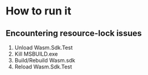 # How to run it

## Encountering resource-lock issues
1. Unload Wasm.Sdk.Test
2. Kill MSBUILD.exe
3. Build/Rebuild Wasm.sdk
3. Reload Wasm.Sdk.Test